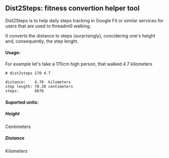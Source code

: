 ## Dist2Steps: fitness convertion helper tool

Dist2Steps is to help daily steps tracking in Google Fit or similar services
for users that are used to threadmill walking.

It converts the distance to steps (surprisingly), concidering one's height and,
consequently, the step lenght.

#### Usage:
For example let's take a 170cm high person, that walked 4.7 kilometers
```
# dist2steps 170 4.7
```
```
distance:    4.70  kilometers
step length: 70.38 centimeters
steps:       6678
```

#### Suported units:
##### Height
Centimeters
##### Distance
Kilometers